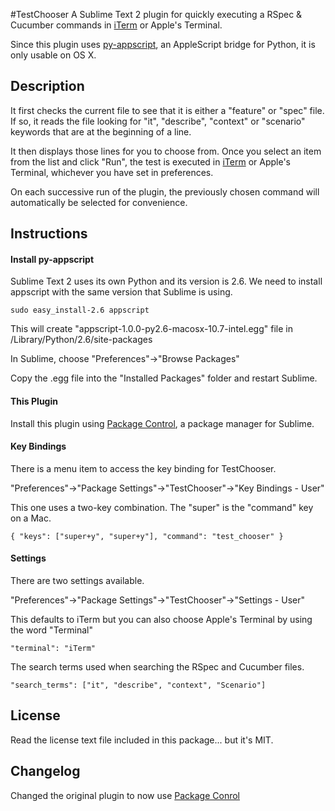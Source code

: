 #TestChooser
A Sublime Text 2 plugin for quickly executing a RSpec & Cucumber commands in [iTerm](http://iterm.sourceforge.net/) or Apple's Terminal.

Since this plugin uses [py-appscript](http://appscript.sourceforge.net/py-appscript/index.html), an AppleScript bridge for Python, it is only usable on OS X.

## Description
It first checks the current file to see that it is either a "feature" or "spec" file. If so, it reads the file looking for "it", "describe", "context" or "scenario" keywords that are at the beginning of a line.

It then displays those lines for you to choose from. Once you select an item from the list and click "Run", the test is executed in [iTerm](http://iterm.sourceforge.net/) or Apple's Terminal, whichever you have set in preferences.

On each successive run of the plugin, the previously chosen command will automatically be selected for convenience.

## Instructions
#### Install py-appscript
Sublime Text 2 uses its own Python and its version is 2.6. We need to install appscript with the same version that Sublime is using.

`sudo easy_install-2.6 appscript`

This will create "appscript-1.0.0-py2.6-macosx-10.7-intel.egg" file in /Library/Python/2.6/site-packages

In Sublime, choose "Preferences"->"Browse Packages"

Copy the .egg file into the "Installed Packages" folder and restart Sublime.

#### This Plugin
Install this plugin using [Package Control](http://wbond.net/sublime_packages/package_control), a
package manager for Sublime.

#### Key Bindings
There is a menu item to access the key binding for TestChooser.

"Preferences"->"Package Settings"->"TestChooser"->"Key Bindings - User"

This one uses a two-key combination. The "super" is the "command" key on a Mac.

`{ "keys": ["super+y", "super+y"], "command": "test_chooser" }`


#### Settings
There are two settings available.

"Preferences"->"Package Settings"->"TestChooser"->"Settings - User"

This defaults to iTerm but you can also choose Apple's Terminal by using the word "Terminal"

`"terminal": "iTerm"`

The search terms used when searching the RSpec and Cucumber files.

`"search_terms": ["it", "describe", "context", "Scenario"]`


## License

Read the license text file included in this package... but it's MIT.

## Changelog

Changed the original plugin to now use [Package Conrol](http://wbond.net/sublime_packages/package_control)